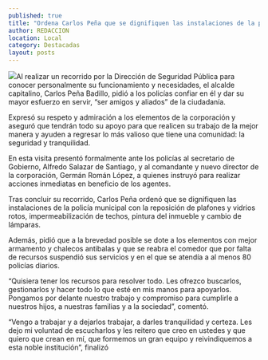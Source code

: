 ```yaml
---
published: true
title: "Ordena Carlos Peña que se dignifiquen las instalaciones de la policía municipal "
author: REDACCION
location: Local
category: Destacadas
layout: posts
---
```


![](http://i.imgur.com/RLtnm0lm.jpg)Al realizar un recorrido por la Dirección de Seguridad Pública para conocer personalmente su funcionamiento y necesidades, el alcalde capitalino, Carlos Peña Badillo, pidió a los policías confiar en él y dar su mayor esfuerzo en servir, “ser amigos y aliados” de la ciudadanía.

Expresó su respeto y admiración a los elementos de la corporación y aseguró que tendrán todo su apoyo para que realicen su trabajo de la mejor manera y ayuden a regresar lo más valioso que tiene una comunidad: la seguridad y tranquilidad.

En esta visita presentó formalmente ante los policías al secretario de Gobierno, Alfredo Salazar de Santiago, y al comandante y nuevo director de la corporación, Germán Román López, a quienes instruyó para realizar acciones inmediatas en beneficio de los agentes.

Tras concluir su recorrido, Carlos Peña ordenó que se dignifiquen las instalaciones de la policía municipal con la reposición de plafones y vidrios rotos, impermeabilización de techos, pintura del inmueble y cambio de lámparas.

Además, pidió que a la brevedad posible se dote a los elementos con mejor armamento y chalecos antibalas y que se reabra el comedor que por falta de recursos suspendió sus servicios y en el que se atendía a al menos 80 policías diarios.

“Quisiera tener los recursos para resolver todo. Les ofrezco buscarlos, gestionarlos y hacer todo lo que esté en mis manos para apoyarlos. Pongamos por delante nuestro trabajo y compromiso para cumplirle a nuestros hijos, a nuestras familias y a la sociedad”, comentó.

“Vengo a trabajar y a dejarlos trabajar, a darles tranquilidad y certeza. Les dejo mi voluntad de escucharlos y les reitero que creo en ustedes y que quiero que crean en mí, que formemos un gran equipo y reivindiquemos a esta noble institución”, finalizó

